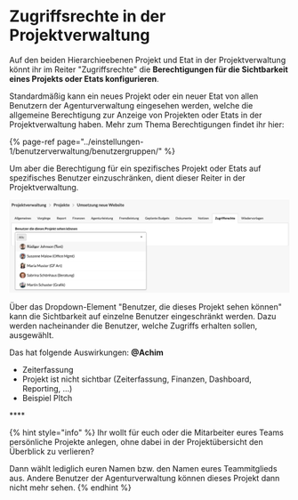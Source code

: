 # Zugriffsrechte in der Projektverwaltung

Auf den beiden Hierarchieebenen Projekt und Etat in der Projektverwaltung könnt ihr im Reiter "Zugriffsrechte" die **Berechtigungen für die Sichtbarkeit eines Projekts oder Etats konfigurieren**.

Standardmäßig kann ein neues Projekt oder ein neuer Etat von allen Benutzern der Agenturverwaltung eingesehen werden, welche die allgemeine Berechtigung zur Anzeige von Projekten oder Etats in der Projektverwaltung haben. Mehr zum Thema Berechtigungen findet ihr hier:

{% page-ref page="../einstellungen-1/benutzerverwaltung/benutzergruppen/" %}

Um aber die Berechtigung für ein spezifisches Projekt oder Etats auf spezifisches Benutzer einzuschränken, dient dieser Reiter in der Projektverwaltung.

![](../.gitbook/assets/bildschirmfoto-2020-01-13-um-12.54.16.png)

Über das Dropdown-Element "Benutzer, die dieses Projekt sehen können" kann die Sichtbarkeit auf einzelne Benutzer eingeschränkt werden. Dazu werden nacheinander die Benutzer, welche Zugriffs erhalten sollen, ausgewählt. 

Das hat folgende Auswirkungen: **@Achim**

* Zeiterfassung
* Projekt ist nicht sichtbar \(Zeiterfassung, Finanzen, Dashboard, Reporting, ...\)
* Beispiel PItch

\*\*\*\*

{% hint style="info" %}
Ihr wollt für euch oder die Mitarbeiter eures Teams persönliche Projekte anlegen, ohne dabei in der Projektübersicht den Überblick zu verlieren?

Dann wählt lediglich euren Namen bzw. den Namen eures Teammitglieds aus. Andere Benutzer der Agenturverwaltung können dieses Projekt dann nicht mehr sehen.
{% endhint %}

